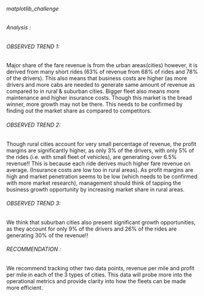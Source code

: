 ###### matplotlib_challenge

###### Analysis :
    
###### OBSERVED TREND 1:
Major share of the fare revenue is from the urban areas(cities) however, it is derived from many short rides (63% of revenue from 68% of rides and 78% of the drivers). This also means that business costs are higher (as more drivers and more cabs are needed to generate same amount of revenue as compared to in rural & suburban cities. Bigger fleet also means more maintenance and higher insurance costs. Though this market is the bread winner, more growth may not be there. This needs to be confirmed by finding out the market share as compared to competitors. 
    
###### OBSERVED TREND 2:
Though rural cities account for very small percentage of revenue, the profit margins are significantly higher, as only 
3% of the drivers, with only 5% of the rides (i.e. with small fleet of vehicles), are generating over 6.5% revenue!! This is because each ride derives much higher fare revenue on average. (Insurance costs are low too in rural areas). As profit margins are high and market penetration seems to be low (which needs to be confirmed with more market research), management should think of tapping the business growth opportunity by increasing market share in rural areas.
                                                                                                        
###### OBSERVED TREND 3:                   
We think that suburban cities also present significant growth opportunities, as they account for only 9% of the drivers and 26% of the rides are generating 30% of the revenue!! 

###### RECOMMENDATION :
We recommend tracking other two data points, revenue per mile and profit per mile in each of the 3 types of
cities. This data will probe more into the operational metrics and provide clarity into how the fleets can be made 
more efficient.  
